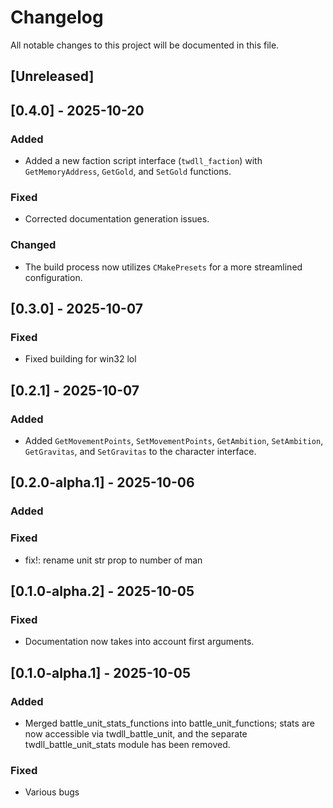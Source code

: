 # Changelog

All notable changes to this project will be documented in this file.

## [Unreleased]

## [0.4.0] - 2025-10-20

### Added
- Added a new faction script interface (`twdll_faction`) with `GetMemoryAddress`, `GetGold`, and `SetGold` functions.

### Fixed
- Corrected documentation generation issues.

### Changed
- The build process now utilizes `CMakePresets` for a more streamlined configuration.

## [0.3.0] - 2025-10-07

### Fixed
- Fixed building for win32 lol

## [0.2.1] - 2025-10-07

### Added
- Added `GetMovementPoints`, `SetMovementPoints`, `GetAmbition`, `SetAmbition`, `GetGravitas`, and `SetGravitas` to the character interface.

## [0.2.0-alpha.1] - 2025-10-06

### Added

### Fixed
- fix!: rename unit str prop to number of man

## [0.1.0-alpha.2] - 2025-10-05

### Fixed
- Documentation now takes into account first arguments.


## [0.1.0-alpha.1] - 2025-10-05

### Added
- Merged battle_unit_stats_functions into battle_unit_functions; stats are now accessible via twdll_battle_unit, and the separate twdll_battle_unit_stats module has been removed.

### Fixed
- Various bugs

